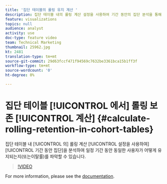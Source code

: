 ```yaml
---
title: '집단 테이블의 롤링 유지 계산 '
description: 집단 테이블 내의 롤링 계산 설정을 사용하여 기간 동안의 집단 분석을 통해 시간에 따라 동일한 사용자가 유지되거나 이탈되는 방식을 이해할 수 있습니다.
feature: visualizations
topics: null
audience: analyst
activity: use
doc-type: feature video
team: Technical Marketing
thumbnail: 25962.jpg
kt: 2481
translation-type: tm+mt
source-git-commit: 29d63fccf471f94569c7632be3361bca15b1ff3f
workflow-type: tm+mt
source-wordcount: '0'
ht-degree: 0%

---
```



# 집단 테이블 [!UICONTROL 에서] 롤링 보존 [!UICONTROL 계산] {#calculate-rolling-retention-in-cohort-tables}

집단 테이블 내 [!UICONTROL 의] 롤링 계산 [!UICONTROL 설정을 사용하여][!UICONTROL 기간 동안 집단]을 분석하여 일정 기간 동안 동일한 사용자가 어떻게 유지되는지(또는이탈률)를 파악할 수 있습니다.

>[!VIDEO](https://video.tv.adobe.com/v/25962/?quality=12)

For more information, please see the [documentation](https://marketing.adobe.com/resources/help/ko_KR/analytics/analysis-workspace/cohort_analysis.html).
